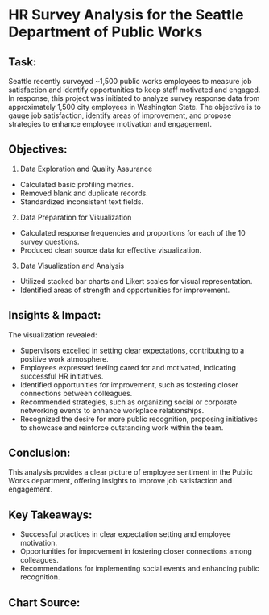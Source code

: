 # HR Survey Analysis for the Seattle Department of Public Works

## Task:
Seattle recently surveyed ~1,500 public works employees to measure job satisfaction and identify opportunities to keep staff motivated and engaged. In response, this project was initiated to analyze survey response data from approximately 1,500 city employees in Washington State. The objective is to gauge job satisfaction, identify areas of improvement, and propose strategies to enhance employee motivation and engagement.

## Objectives: 
1. Data Exploration and Quality Assurance
- Calculated basic profiling metrics.
- Removed blank and duplicate records.
- Standardized inconsistent text fields.

2. Data Preparation for Visualization
- Calculated response frequencies and proportions for each of the 10 survey questions.
- Produced clean source data for effective visualization.

3. Data Visualization and Analysis
- Utilized stacked bar charts and Likert scales for visual representation.
- Identified areas of strength and opportunities for improvement.

## Insights & Impact:
The visualization revealed:

- Supervisors excelled in setting clear expectations, contributing to a positive work atmosphere.
- Employees expressed feeling cared for and motivated, indicating successful HR initiatives.
- Identified opportunities for improvement, such as fostering closer connections between colleagues.
- Recommended strategies, such as organizing social or corporate networking events to enhance workplace relationships.
- Recognized the desire for more public recognition, proposing initiatives to showcase and reinforce outstanding work within the team.

## Conclusion: 
This analysis provides a clear picture of employee sentiment in the Public Works department, offering insights to improve job satisfaction and engagement.

## Key Takeaways: 
- Successful practices in clear expectation setting and employee motivation.
- Opportunities for improvement in fostering closer connections among colleagues.
- Recommendations for implementing social events and enhancing public recognition.

## Chart Source:


